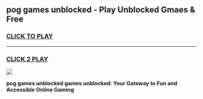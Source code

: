 
## pog games unblocked - Play Unblocked Gmaes & Free
<h3>
<a href="https://news.freeplayer.one?title=pog_games_unblocked&ref=23F">CLICK TO PLAY</a></h3>
<hr>

<h3>
<a href="https://news.freeplayer.one?title=pog_games_unblocked&ref=23F">CLICK 2 PLAY</a>
  
</h3>

<a href="https://news.freeplayer.one?title=pog_games_unblocked&ref=23F/"><img src="https://clearcache.store/games.png"></a>


**pog games unblocked games unblocked: Your Gateway to Fun and Accessible Online Gaming**
